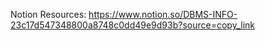 Notion Resources:
https://www.notion.so/DBMS-INFO-23c17d547348800a8748c0dd49e9d93b?source=copy_link
